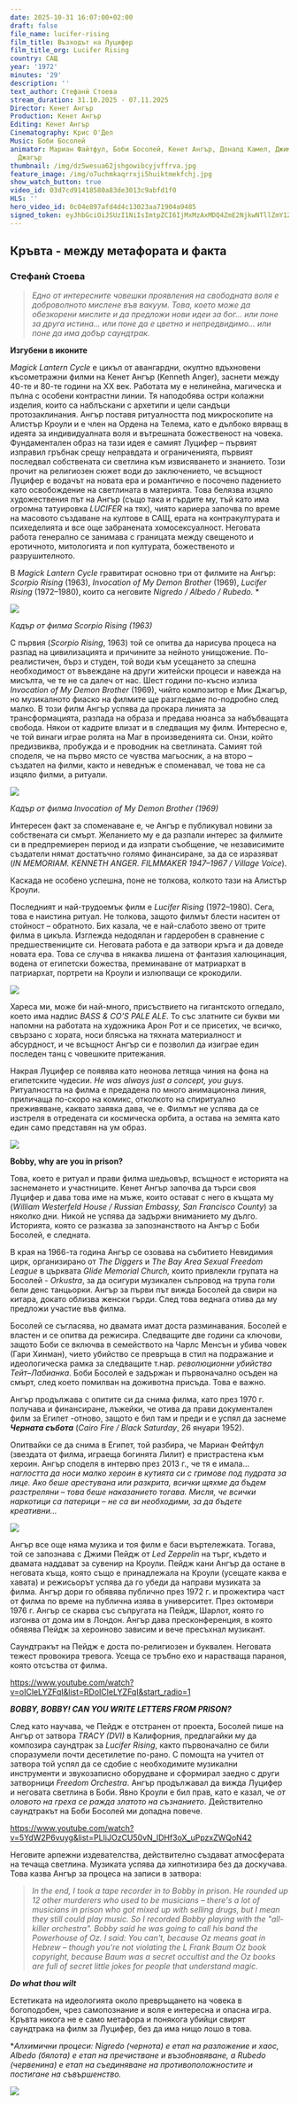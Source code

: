 ```yaml
---
date: 2025-10-31 16:07:00+02:00
draft: false
file_name: lucifer-rising
film_title: Възходът на Луцифер
film_title_org: Lucifer Rising
country: САЩ
year: '1972'
minutes: '29'
description: ''
text_author: Стефанѝ Стоева
stream_duration: 31.10.2025 - 07.11.2025
Director: Кенет Ангър
Production: Кенет Ангър
Editing: Кенет Ангър
Cinematography: Крис О'Дел
Music: Боби Босолей
animator: Мариан Файтфул, Боби Босолей, Кенет Ангър, Доналд Камел, Джими Пейдж, Крис
  Джагър
thumbnail: /img/dz5wesua62jshgowibcyjvffrva.jpg
feature_image: /img/o7uchmkaqrrxji5huiktmekfchj.jpg
show_watch_button: true
video_id: 03d7cd91418580a83de3013c9abfd1f0
HLS: ''
hero_video_id: 0c04e897afd4d4c13023aa71904a9485
signed_token: eyJhbGciOiJSUzI1NiIsImtpZCI6IjMxMzAxMDQ4ZmE2NjkwNTllZmY1ZjFiNGFiNmQxOGMwIn0.eyJzdWIiOiIwM2Q3Y2Q5MTQxODU4MGE4M2RlMzAxM2M5YWJmZDFmMCIsImtpZCI6IjMxMzAxMDQ4ZmE2NjkwNTllZmY1ZjFiNGFiNmQxOGMwIiwiZXhwIjoiMTc2MjAxODUzNCIsIm5iZiI6IjE3NjE5Mjg1MzQiLCJhY2Nlc3NSdWxlcyI6W3siYWN0aW9uIjoiYWxsb3ciLCJ0eXBlIjoiaXAuZ2VvaXAuY291bnRyeSIsImNvdW50cnkiOlsiQkciXX0seyJhY3Rpb24iOiJibG9jayIsInR5cGUiOiJhbnkifV19.Zi3c-pkuX17dFh0f9brNtFLoCnLFTfkrq2ujP8YJP1INpGSeXM8SdqUJxQPobKPZ0H0iuxGK4ZOVx3r0SnHY5J0bvL8aVWK44FXrWZeyyqxwOsxzOpOze7Y1vRQGtQXB91l4N0uwlvKnp_4vwF4H0HEaPkn9nyA4Yi20sIwjlp3053f5WCiNZ4hx0mbiFG5IaNF_Pu99hV4bl1pmnf0HV1OhywFJ1TpTzwAS2t7TlwoBaywAeDuj-eUOg4wks_7NCtMvBIytBwusyWlFZf_3O_QMs2WeZGclXh5bd9uRg6ebqKDd-d333VoESCwoMRkK2LC6lXZOXBoPKXujA_MHqQ
---
```

## Кръвта - между метафората и факта

### Стефанѝ Стоева

> *Едно от интересните човешки проявления на свободната воля е доброволното мислене във вакуум. Това, което може да обезкорени мислите и да предложи нови идеи за бог… или поне за друга истина… или поне да е цветно и непредвидимо… или поне да има добър саундтрак.* 

**Изгубени в иконите**

*Magick Lantern Cycle* е цикъл от авангардни, окултно вдъхновени късометражни филми на Кенет Ангър (Kenneth Anger), заснети между 40-те и 80-те години на XX век. Работата му е нелинейна, магическа и пълна с особени контрастни линии. Тя наподобява остри колажни изделия, които са наблъскани с архетипи и цели сандъци протозаклинания. Ангър поставя ритуалността под микроскопите на Алистър Кроули и е член на Ордена на Телема, като е дълбоко вярващ в идеята за индивидуалната воля и вътрешната божественост на човека. Фундаментален образ на тази идея е самият Луцифер – първият изправил гръбнак срещу неправдата и ограниченията, първият последвал собствената си светлина към извисяването и знанието. Този прочит на религиозен сюжет води до заключението, че всъщност Луцифер е водачът на новата ера и романтично е посочено падението като освобождение на светлината в материята. Това белязва изцяло художествения път на Ангър (също така и гърдите му, тъй като има огромна татуировка *LUCIFER* на тях), чиято кариера започва по време на масовото създаване на култове в САЩ, ерата на контракултурата и психеделията и все още забранената хомосексуалност. Неговата работа генерално се занимава с границата между свещеното и еротичното, митологията и поп културата, божественото и разрушителното.

В *Magick Lantern Cycle* гравитират основно три от филмите на Ангър: *Scorpio Rising* (1963), *Invocation of My Demon Brother* (1969), *Lucifer Rising* (1972–1980), които са неговите *Nigredo / Albedo / Rubedo.* *

![](/img/scorpio-rising-3.jpg)

*Кадър от филма Scorpio Rising (1963)*

С първия (*Scorpio Rising*, 1963) той се опитва да нарисува процеса на разпад на цивилизацията и причините за нейното унищожение. По-реалистичен, бърз и студен, той води към усещането за спешна необходимост от въвеждане на други житейски процеси и навежда на мисълта, че те не са далеч от нас. Шест години по-късно излиза *Invocation of My Demon Brother* (1969), чийто композитор е Мик Джагър, но музикалното фиаско на филмите ще разгледаме по-подробно след малко. В този филм Ангър успява да прокара линията за трансформацията, разпада на образа и предава нюанса за набъбващата свобода. Някои от кадрите влизат и в следващия му филм. Интересно е, че той винаги играе ролята на Маг в произведенията си. Онзи, който предизвиква, пробужда и е проводник на светлината. Самият той споделя, че на първо място се чувства магьосник, а на второ – създател на филми, както и неведнъж е споменавал, че това не са изцяло филми, а ритуали. 

![](/img/invocation-of-my-demon-brother.jpg)

*Кадър от филма Invocation of My Demon Brother (1969)*

Интересен факт за споменаване е, че Ангър е публикувал новини за собствената си смърт. Желанието му е да разпали интерес за филмите си в предпремиерен период и да изпрати съобщение, че независимите създатели нямат достатъчно голямо финансиране, за да се изразяват (*IN MEMORIAM. KENNETH ANGER. FILMMAKER 1947–1967 / Village Voice*). 

Каскада не особено успешна, поне не толкова, колкото тази на Алистър Кроули. 

Последният и най-трудоемък филм е *Lucifer Rising* (1972–1980). Сега, това е наистина ритуал. Не толкова, защото филмът блести наситен от стойност – обратното. Бих казала, че е най-слабото звено от трите филма в цикъла. Изглежда недодялан и гардеробен в сравнение с предшествениците си. Неговата работа е да затвори кръга и да доведе новата ера. Това се случва в някаква лишена от фантазия халюцинация, водена от египетски божества, преминаване от матриархат в патриархат, портрети на Кроули и излюпващи се крокодили. 

![](/img/egipet-2.jpg)

Хареса ми, може би най-много, присъствието на гигантското огледало, което има надпис *BASS & CO’S PALE ALE*. То със златните си букви ми напомни на работата на художника Арон Рот и се присетих, че всичко, свързано с хората, носи блясъка на тяхната материалност и абсурдност, и че всъщност Ангър си е позволил да изиграе един последен танц с човешките притежания.

Накрая Луцифер се появява като неонова летяща чиния на фона на египетските чудесии. *He was always just a concept, you guys*. Ритуалността на филма е предадена по много анимационна линия, приличаща по-скоро на комикс, отколкото на спиритуално преживяване, каквато заявка дава, че е. Филмът не успява да се изстреля в отредената си космическа орбита, а остава на земята като един само представян на ум образ.  

![](/img/mirror.png)

**Bobby, why are you in prison?**  

Това, което е ритуал и прави филма шедьовър, всъщност е историята на заснемането и участниците. Кенет Ангър започва да търси своя Луцифер и дава това име на мъже, които остават с него в къщата му (*William Westerfeld House / Russian Embassy, San Francisco County*) за няколко дни. Никой не успява да задържи вниманието му дълго. Историята, която се разказва за запознанството на Ангър с Боби Босолей, е следната. 

В края на 1966-та година Ангър се озовава на събитието Невидимия цирк, организирано от *The Diggers* и *The Bay Area Sexual Freedom League* в църквата *Glide Memorial Church,* които привлекли групата на Босолей - *Orkustra*, за да осигури музикален съпровод на трупа голи бели денс танцьорки. Ангър за първи път вижда Босолей да свири на китара, докато облизва женски гърди. След това веднага отива да му предложи участие във филма. 

Босолей се съгласява, но двамата имат доста разминавания. Босолей е властен и се опитва да режисира. Следващите две години са ключови, защото Боби се включва в семейството на Чарлс Менсън и убива човек (Гари Хинман), чието убийство се превръща в стил на подражание и идеологическа рамка за следващите т.нар. *революционни убийства Тейт–Лабианка*. Боби Босолей е задържан и първоначално осъден на смърт, след което помилван на доживотна присъда. Това е важно. 

Ангър продължава с опитите си да снима филма, като през 1970 г. получава и финансиране, лъжейки, че отива да прави документален филм за Египет -отново, защото е бил там и преди и е успял да заснеме ***Черната събота*** (*Cairo Fire / Black Saturday*, 26 януари 1952). 

Опитвайки се да снима в Египет, той разбира, че Мaриан Фейтфул (звездата от филма, играеща богинята Лилит) е пристрастена към хероин. Ангър споделя в интервю през 2013 г., че тя е имала… *наглостта да носи малко хероин в кутията си с гримове под пудрата за лице.* *Ако беше арестувана или разкрита, всички щяхме да бъдем разстреляни – това беше наказанието тогава. Мисля, че всички наркотици са патерици – не са ви необходими, за да бъдете креативни…*  

![](/img/marianne.jpg)

Ангър все още няма музика и тоя филм е баси въртележката.  Тогава, той се запознава с Джими Пейдж от *Led Zeppelin* на търг, където и двамата наддават за сувенир на Кроули. Пейдж кани Ангър да остане в неговата къща, която също е принадлежала на Кроули (усещате каква е хавата) и режисьорът успява да го убеди да направи музиката за филма.  Ангър дори го обявява публично през 1972 г. и прожектира част от филма по време на публична изява в университет. През октомври 1976 г. Ангър се скарва със съпругата на Пейдж, Шарлот, която го изгонва от дома им в Лондон. Ангър дава пресконференция, в която обявява Пейдж за хероиново зависим и вече пресъхнал музикант. 

Саундтракът на Пейдж е доста по-религиозен и буквален. Неговата тежест провокира тревога. Усеща се тръбно ехо и нарастваща параноя, която отсъства от филма. 

[https://www.youtube.com/watch?v=oICleLYZFqI&list=RDoICleLYZFqI&start_radio=1 ](https://www.youtube.com/watch?v=oICleLYZFqI&list=RDoICleLYZFqI&start_radio=1)

***BOBBY, BOBBY!  CAN YOU WRITE LETTERS FROM PRISON?*** 

След като научaва, че Пейдж е отстранен от проекта, Босолей пише на Ангър от затвора *TRACY (DVI)* в Калифорния, предлагайки му да композира саундтрак за *Lucifer Rising*, както първоначално се били споразумели почти десетилетие по-рано. С помощта на учител от затвора той успял да се сдобие с необходимите музикални инструменти и звукозаписно оборудване и сформирал заедно с други затворници *Freedom Orchestra*. Ангър продължавал да вижда Луцифер и неговата светлина в Боби. Явно Крoули е бил прав, като е казал, че *от оловото на греха се ражда златото на съзнанието*. Действително саундтракът на Боби Босолей ми допадна повече.

<https://www.youtube.com/watch?v=5YdW2P6vuyg&list=PLIiJOzCU50vN_lDHf3oX_uPpzxZWQoN42>   

Неговите арпежни издевателства, действително създават атмосферата на течаща светлина. Музиката успява да хипнотизира без да доскучава. Това казва Ангър за процеса на записи в затвора: 

> *In the end, I took a tape recorder in to Bobby in prison. He rounded up 12 other murderers who used to be musicians – there's a lot of musicians in prison who got mixed up with selling drugs, but I mean they still could play music. So I recorded Bobby playing with the "all-killer orchestra". Bobby said he was going to call his band the Powerhouse of Oz. I said: You can't, because Oz means goat in Hebrew – though you're not violating the L Frank Baum Oz book copyright, because Baum was a secret occultist and the Oz books are full of secret little jokes for people that understand magic.*

***Do what thou wilt*** 

Естетиката на идеологията около превръщането на човека в богоподобен, чрез самопознание и воля е интересна и опасна игра. Кръвта никога не е само метафора и понякога убийци свирят саундтрака на филм за Луцифер, без да има нищо лошо в това. 

\**Алхимични процеси: Nigredo (чернота) е етап на разложение и хаос, Albedo (бялота) е етап на пречистване и възобновяване, а Rubedo (червенина) е етап на съединяване на противоположностите и постигане на съвършенство.* 

![](/img/jat9wl4tmc50eiybxoivka3ybow.webp)
